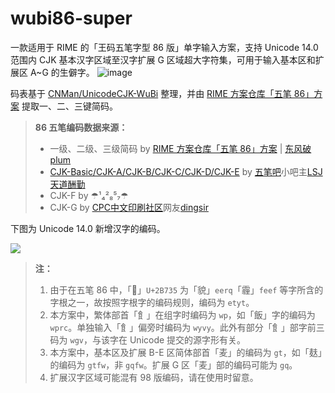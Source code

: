 # wubi86-super
一款适用于 RIME 的「王码五笔字型 86 版」单字输入方案，支持 Unicode 14.0 范围内 CJK 基本汉字区域至汉字扩展 G 区域超大字符集，可用于输入基本区和扩展区 A~G 的生僻字。
![image](https://user-images.githubusercontent.com/51902309/166140198-a42ea4e5-ab55-40b5-a2c7-89c115e0e9a6.png)

码表基于 [CNMan/UnicodeCJK-WuBi](https://github.com/CNMan/UnicodeCJK-WuBi) 整理，并由 [RIME 方案仓库「五笔 86」方案](https://github.com/rime/rime-wubi) 提取一、二、三键简码。

> **86 五笔编码数据来源：**
> - 一级、二级、三级简码 by [RIME 方案仓库「五笔 86」方案](https://github.com/rime/rime-wubi) | [东风破 plum](https://github.com/rime/plum)
> - [CJK-Basic/CJK-A/CJK-B/CJK-C/CJK-D/CJK-E](https://pan.baidu.com/s/1hq5kedm) by [五笔吧](http://tieba.baidu.com/f?kw=五笔&ie=utf-8)小吧主[LSJ天道酬勤](http://tieba.baidu.com/home/main?un=LSJ天道酬勤&ie=utf-8)
> - CJK-F by ☂¹₄²₈⁵₇☂
> - CJK-G by [CPC中文印刷社区](http://www.cnprint.org/)网友[dingsir](http://www.cnprint.org/bbs/members/697305/)

下图为 Unicode 14.0 新增汉字的编码。

![](https://s3.bmp.ovh/imgs/2022/04/23/b40b96b787de95b0.png)

> **注：** 
> 1. 由于在五笔 86 中，「𫜵」`U+2B735` 为「貌」`eerq`「霾」`feef` 等字所含的字根之一，故按照字根字的编码规则，编码为 `etyt`。
> 2. 本方案中，繁体部首「飠」在组字时编码为 `wp`，如「飯」字的编码为 `wprc`。单独输入「飠」偏旁时编码为 `wyvy`。此外有部分「飠」部字前三码为 `wgv`，与该字在 Unicode 提交的源字形有关。
> 3. 本方案中，基本区及扩展 B-E 区简体部首「麦」的编码为 `gt`，如「麸」的编码为 `gtfw`，非 `gqfw`。扩展 G 区「麦」部的编码可能为 `gq`。
> 4. 扩展汉字区域可能混有 98 版编码，请在使用时留意。

